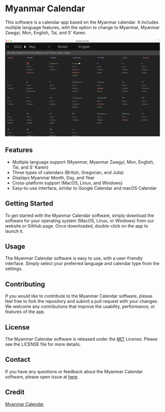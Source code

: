 # Myanmar Calendar

This software is a calendar app based on the Myanmar calendar. It includes multiple language features, with the option
to change to Myanmar, Myanmar Zawgyi, Mon, English, Tai, and S' Karen.

![Myanmar Calendar Demo Image](./exmaples/demo.png)

## Features

- Multiple language support (Myanmar, Myanmar Zawgyi, Mon, English, Tai, and S' Karen)
- Three types of calendars (British, Gregorian, and Julia)
- Displays Myanmar Month, Day, and Year
- Cross-platform support (MacOS, Linux, and Windows)
- Easy-to-use interface, similar to Google Calendar and macOS Calendar

## Getting Started

To get started with the Myanmar Calendar software, simply download the software for your operating system (MacOS, Linux,
or Windows) from our website or GitHub page. Once downloaded, double-click on the app to launch it.

## Usage

The Myanmar Calendar software is easy to use, with a user-friendly interface. Simply select your preferred language and
calendar type from the settings.

## Contributing

If you would like to contribute to the Myanmar Calendar software, please feel free to fork the repository and submit a
pull request with your changes. We welcome any contributions that improve the usability, performance, or features of the
app.

## License

The Myanmar Calendar software is released under the [MIT](./LICENSE) License. Please see the LICENSE file for more
details.

## Contact

If you have any questions or feedback about the Myanmar Calendar software, please open issue
at [here](https://github.com/amm834/myanmar_calendar/issues).

## Credit

[Myanmar Calendar](https://github.com/yan9a/mmcal)
